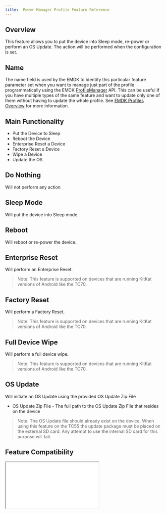 ```yaml
---
title:  Power Manager Profile Feature Reference
---
```



## Overview

This feature allows you to put the device into Sleep mode, re-power or perform an OS Update. The action will be performed when the configuration is set.

## Name
The name field is used by the EMDK to identify this particular feature parameter set when you want to manage just part of the profile programmatically using the EMDK [ProfileManager](/emdk-for-xamarin/1-0/api/ProfileManager) API. This can be useful if you have multiple types of the same feature and want to update only one of them without having to update the whole profile. See [EMDK Profiles Overview](/emdk-for-xamarin/1-0/guide/profiles/usingwizard) for more information.

## Main Functionality

* Put the Device to Sleep
* Reboot the Device
* Enterprise Reset a Device
* Factory Reset a Device
* Wipe a Device
* Update the OS


## Do Nothing
Will not perform any action

## Sleep Mode
Will put the device into Sleep mode.

## Reboot
Will reboot or re-power the device.

## Enterprise Reset
Will perform an Enterprise Reset.

> Note: This feature is supported on devices that are running KitKat versions of Android like the TC70.

## Factory Reset
Will perform a Factory Reset.

> Note: This feature is supported on devices that are running KitKat versions of Android like the TC70.

## Full Device Wipe
Will perform a full device wipe.

> Note: This feature is supported on devices that are running KitKat versions of Android like the TC70.

## OS Update
Will initiate an OS Update using the provided OS Update Zip File

* OS Update Zip File - The full path to the OS Update Zip File that resides on the device

> Note: The OS Update file should already exist on the device. When using this feature on the TC55 the update package must be placed on the external SD card. Any attempt to use the internal SD card for this purpose will fail.

## Feature Compatibility
<iframe src="compare.html#mx=4.3&csp=PowerMgr&os=All&embed=true"></iframe> 



